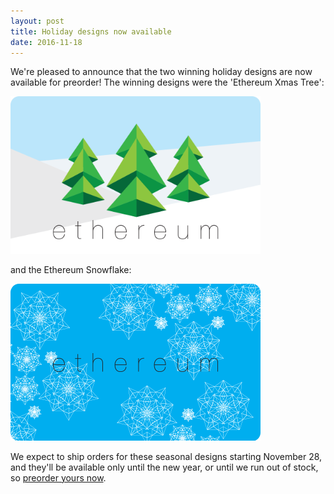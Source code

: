 ```yaml
---
layout: post
title: Holiday designs now available
date: 2016-11-18
---
```

We're pleased to announce that the two winning holiday designs are now available for preorder! The winning designs were the 'Ethereum Xmas Tree':

<img src="/img/trees_front.png" style="width: 400px">

and the Ethereum Snowflake:

<img src="/img/snowflake_front.png" style="width: 400px">

We expect to ship orders for these seasonal designs starting November 28, and they'll be available only until the new year, or until we run out of stock, so [preorder yours now](/#pricing).
